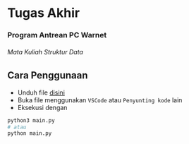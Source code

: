# Tugas Akhir
### Program Antrean PC Warnet
###### Mata Kuliah Struktur Data

## Cara Penggunaan
- Unduh file [disini]()
- Buka file menggunakan `VSCode` atau `Penyunting kode` lain
- Eksekusi dengan
```py
python3 main.py
# atau
python main.py
```